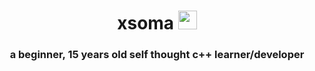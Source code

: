 <div align=center>
<h1> xsoma <img src="https://media.giphy.com/media/WUlplcMpOCEmTGBtBW/giphy.gif" width="30"></h1>
</div>

 <h3 align=center>
   a beginner, 15 years old self thought c++ learner/developer
 </h5>
 
<p align="center" >
 <a href="https://github-readme-stats.vercel.app/api?username=xsoma"></a>

</p>

 
 


